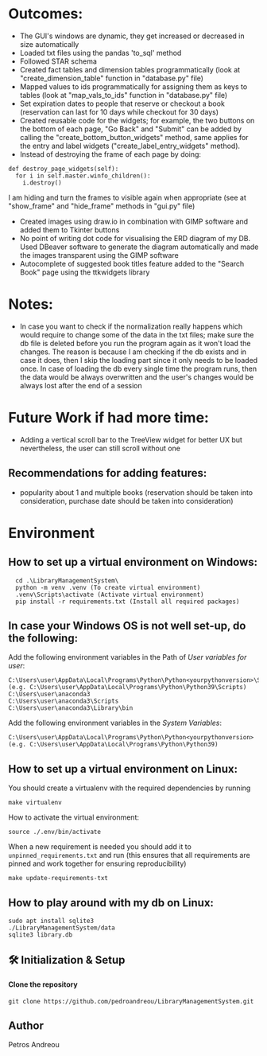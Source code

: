# Outcomes:
- The GUI's windows are dynamic, they get increased or decreased in size automatically
- Loaded txt files using the pandas 'to_sql' method
- Followed STAR schema
- Created fact tables and dimension tables programmatically (look at "create_dimension_table" function in "database.py" file)
- Mapped values to ids programmatically for assigning them as keys to tables (look at "map_vals_to_ids" function in "database.py" file)
- Set expiration dates to people that reserve or checkout a book (reservation can last for 10 days while checkout for 30 days)
- Created reusable code for the widgets; for example, the two buttons on the bottom of each page, "Go Back" and "Submit" can be added by calling the "create_bottom_button_widgets" method, same applies for the entry and label widgets ("create_label_entry_widgets" method).
- Instead of destroying the frame of each page by doing:
```
def destroy_page_widgets(self):
  for i in self.master.winfo_children():
    i.destroy()
```
I am hiding and turn the frames to visible again when appropriate (see at "show_frame" and "hide_frame" methods in "gui.py" file)
- Created images using draw.io in combination with GIMP software and added them to Tkinter buttons
- No point of writing dot code for visualising the ERD diagram of my DB. Used DBeaver software to generate the diagram automatically and made the images transparent using the GIMP software
- Autocomplete of suggested book titles feature added to the "Search Book" page using the ttkwidgets library


# Notes:
- In case you want to check if the normalization really happens which would require to change some of the data in the txt files; make sure the db file is deleted
before you run the program again as it won't load the changes. The reason is because I am checking if the db exists and in case it does,
then I skip the loading part since it only needs to be loaded once. In case of loading the db every single time the program runs, then the data would be always overwritten and the user's changes would be always lost after the end of a session


# Future Work if had more time:
- Adding a vertical scroll bar to the TreeView widget for better UX but nevertheless, the user can still scroll without one


## Recommendations for adding features:
- popularity about 1 and multiple books (reservation should be taken into consideration, purchase date should be taken into consideration)


# Environment
## How to set up a virtual environment on Windows:
```
  cd .\LibraryManagementSystem\
  python -m venv .venv (To create virtual environment)
  .venv\Scripts\activate (Activate virtual environment)
  pip install -r requirements.txt (Install all required packages)
```

## In case your Windows OS is not well set-up, do the following:
Add the following environment variables in the Path of *User variables for user*:
```
C:\Users\user\AppData\Local\Programs\Python\Python<yourpythonversion>\Scripts  (e.g. C:\Users\user\AppData\Local\Programs\Python\Python39\Scripts)
C:\Users\user\anaconda3
C:\Users\user\anaconda3\Scripts
C:\Users\user\anaconda3\Library\bin
```

Add the following environment variables in the *System Variables*:
```
C:\Users\user\AppData\Local\Programs\Python\Python<yourpythonversion>  (e.g. C:\Users\user\AppData\Local\Programs\Python\Python39)
```

## How to set up a virtual environment on Linux:
You should create a virtualenv with the required dependencies by running
```
make virtualenv
```

How to activate the virtual environment:
```
source ./.env/bin/activate
```

When a new requirement is needed you should add it to `unpinned_requirements.txt` and run
(this ensures that all requirements are pinned and work together for ensuring reproducibility)
```
make update-requirements-txt
```


## How to play around with my db on Linux:
```
sudo apt install sqlite3
./LibraryManagementSystem/data
sqlite3 library.db
```


## 🛠 Initialization & Setup
#### Clone the repository
    git clone https://github.com/pedroandreou/LibraryManagementSystem.git


## Author
Petros Andreou
